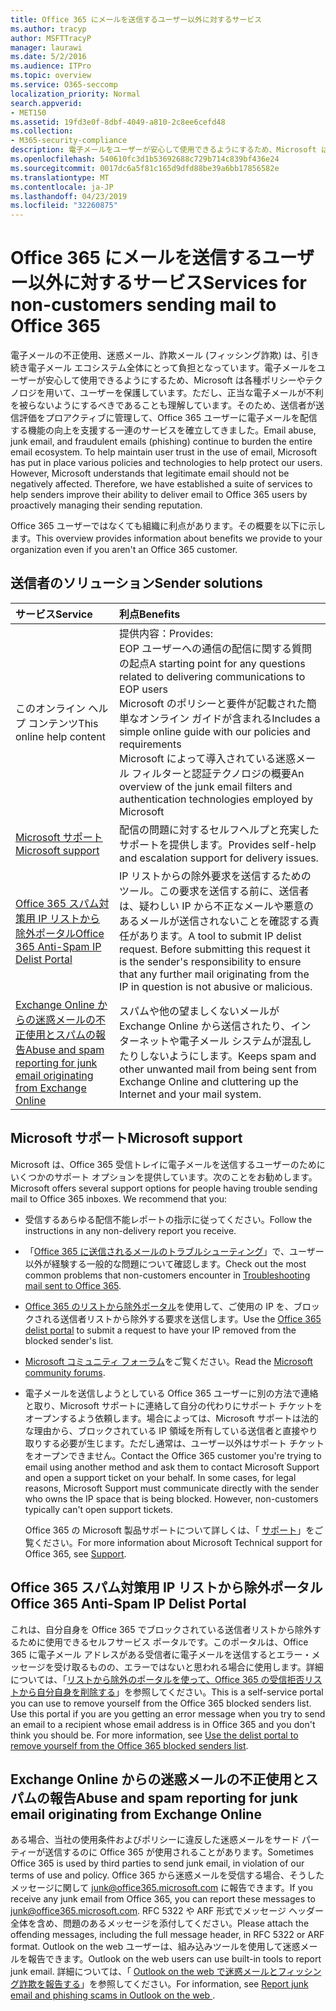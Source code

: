 ```yaml
---
title: Office 365 にメールを送信するユーザー以外に対するサービス
ms.author: tracyp
author: MSFTTracyP
manager: laurawi
ms.date: 5/2/2016
ms.audience: ITPro
ms.topic: overview
ms.service: O365-seccomp
localization_priority: Normal
search.appverid:
- MET150
ms.assetid: 19fd3e0f-8dbf-4049-a810-2c8ee6cefd48
ms.collection:
- M365-security-compliance
description: 電子メールをユーザーが安心して使用できるようにするため、Microsoft は各種ポリシーやテクノロジを用いて、ユーザーを保護しています。
ms.openlocfilehash: 540610fc3d1b53692688c729b714c839bf436e24
ms.sourcegitcommit: 0017dc6a5f81c165d9dfd88be39a6bb17856582e
ms.translationtype: MT
ms.contentlocale: ja-JP
ms.lasthandoff: 04/23/2019
ms.locfileid: "32260875"
---
```

# <a name="services-for-non-customers-sending-mail-to-office-365"></a><span data-ttu-id="38994-103">Office 365 にメールを送信するユーザー以外に対するサービス</span><span class="sxs-lookup"><span data-stu-id="38994-103">Services for non-customers sending mail to Office 365</span></span>
  
<span data-ttu-id="38994-p101">電子メールの不正使用、迷惑メール、詐欺メール (フィッシング詐欺) は、引き続き電子メール エコシステム全体にとって負担となっています。電子メールをユーザーが安心して使用できるようにするため、Microsoft は各種ポリシーやテクノロジを用いて、ユーザーを保護しています。ただし、正当な電子メールが不利を被らないようにするべきであることも理解しています。そのため、送信者が送信評価をプロアクティブに管理して、Office 365 ユーザーに電子メールを配信する機能の向上を支援する一連のサービスを確立してきました。</span><span class="sxs-lookup"><span data-stu-id="38994-p101">Email abuse, junk email, and fraudulent emails (phishing) continue to burden the entire email ecosystem. To help maintain user trust in the use of email, Microsoft has put in place various policies and technologies to help protect our users. However, Microsoft understands that legitimate email should not be negatively affected. Therefore, we have established a suite of services to help senders improve their ability to deliver email to Office 365 users by proactively managing their sending reputation.</span></span>
  
<span data-ttu-id="38994-108">Office 365 ユーザーではなくても組織に利点があります。その概要を以下に示します。</span><span class="sxs-lookup"><span data-stu-id="38994-108">This overview provides information about benefits we provide to your organization even if you aren't an Office 365 customer.</span></span>
  
## <a name="sender-solutions"></a><span data-ttu-id="38994-109">送信者のソリューション</span><span class="sxs-lookup"><span data-stu-id="38994-109">Sender solutions</span></span>
<span data-ttu-id="38994-110"><a name="sectionSection0"> </a></span><span class="sxs-lookup"><span data-stu-id="38994-110"></span></span>

|<span data-ttu-id="38994-111">**サービス**</span><span class="sxs-lookup"><span data-stu-id="38994-111">**Service**</span></span>|<span data-ttu-id="38994-112">**利点**</span><span class="sxs-lookup"><span data-stu-id="38994-112">**Benefits**</span></span>|
|:-----|:-----|
|<span data-ttu-id="38994-113">このオンライン ヘルプ コンテンツ</span><span class="sxs-lookup"><span data-stu-id="38994-113">This online help content</span></span>  <br/> | <span data-ttu-id="38994-114">提供内容：</span><span class="sxs-lookup"><span data-stu-id="38994-114">Provides:</span></span>  <br/>  <span data-ttu-id="38994-115">EOP ユーザーへの通信の配信に関する質問の起点</span><span class="sxs-lookup"><span data-stu-id="38994-115">A starting point for any questions related to delivering communications to EOP users</span></span>  <br/>  <span data-ttu-id="38994-116">Microsoft のポリシーと要件が記載された簡単なオンライン ガイドが含まれる</span><span class="sxs-lookup"><span data-stu-id="38994-116">Includes a simple online guide with our policies and requirements</span></span>  <br/>  <span data-ttu-id="38994-117">Microsoft によって導入されている迷惑メール フィルターと認証テクノロジの概要</span><span class="sxs-lookup"><span data-stu-id="38994-117">An overview of the junk email filters and authentication technologies employed by Microsoft</span></span>  <br/> |
|[<span data-ttu-id="38994-118">Microsoft サポート</span><span class="sxs-lookup"><span data-stu-id="38994-118">Microsoft support</span></span>](services-for-non-customers.md#AboutSupport) <br/> |<span data-ttu-id="38994-119">配信の問題に対するセルフヘルプと充実したサポートを提供します。</span><span class="sxs-lookup"><span data-stu-id="38994-119">Provides self-help and escalation support for delivery issues.</span></span>  <br/> |
|[<span data-ttu-id="38994-120">Office 365 スパム対策用 IP リストから除外ポータル</span><span class="sxs-lookup"><span data-stu-id="38994-120">Office 365 Anti-Spam IP Delist Portal</span></span>](services-for-non-customers.md#DelistPortal) <br/> |<span data-ttu-id="38994-p102">IP リストからの除外要求を送信するためのツール。この要求を送信する前に、送信者は、疑わしい IP から不正なメールや悪意のあるメールが送信されないことを確認する責任があります。</span><span class="sxs-lookup"><span data-stu-id="38994-p102">A tool to submit IP delist request. Before submitting this request it is the sender's responsibility to ensure that any further mail originating from the IP in question is not abusive or malicious.</span></span>  <br/> |
|[<span data-ttu-id="38994-123">Exchange Online からの迷惑メールの不正使用とスパムの報告</span><span class="sxs-lookup"><span data-stu-id="38994-123">Abuse and spam reporting for junk email originating from Exchange Online</span></span>](services-for-non-customers.md#ReportOurJunk) <br/> |<span data-ttu-id="38994-124">スパムや他の望ましくないメールが Exchange Online から送信されたり、インターネットや電子メール システムが混乱したりしないようにします。</span><span class="sxs-lookup"><span data-stu-id="38994-124">Keeps spam and other unwanted mail from being sent from Exchange Online and cluttering up the Internet and your mail system.</span></span>  <br/> |
   
## <a name="microsoft-support"></a><span data-ttu-id="38994-125">Microsoft サポート</span><span class="sxs-lookup"><span data-stu-id="38994-125">Microsoft support</span></span>
<span data-ttu-id="38994-126"><a name="AboutSupport"> </a></span><span class="sxs-lookup"><span data-stu-id="38994-126"></span></span>

<span data-ttu-id="38994-p103">Microsoft は、Office 365 受信トレイに電子メールを送信するユーザーのためにいくつかのサポート オプションを提供しています。次のことをお勧めします。</span><span class="sxs-lookup"><span data-stu-id="38994-p103">Microsoft offers several support options for people having trouble sending mail to Office 365 inboxes. We recommend that you:</span></span>
  
- <span data-ttu-id="38994-129">受信するあらゆる配信不能レポートの指示に従ってください。</span><span class="sxs-lookup"><span data-stu-id="38994-129">Follow the instructions in any non-delivery report you receive.</span></span>
    
- <span data-ttu-id="38994-130">「[Office 365 に送信されるメールのトラブルシューティング](troubleshooting-mail-sent-to-office-365.md)」で、ユーザー以外が経験する一般的な問題について確認します。</span><span class="sxs-lookup"><span data-stu-id="38994-130">Check out the most common problems that non-customers encounter in [Troubleshooting mail sent to Office 365](troubleshooting-mail-sent-to-office-365.md).</span></span>
    
- <span data-ttu-id="38994-131">[Office 365 のリストから除外ポータル](https://sender.office.com)を使用して、ご使用の IP を、ブロックされる送信者リストから除外する要求を送信します。</span><span class="sxs-lookup"><span data-stu-id="38994-131">Use the [Office 365 delist portal](https://sender.office.com) to submit a request to have your IP removed from the blocked sender's list.</span></span> 
    
- <span data-ttu-id="38994-132">[Microsoft コミュニティ フォーラム](https://community.office365.com/en-us/f/)をご覧ください。</span><span class="sxs-lookup"><span data-stu-id="38994-132">Read the [Microsoft community forums](https://community.office365.com/en-us/f/).</span></span>
    
- <span data-ttu-id="38994-p104">電子メールを送信しようとしている Office 365 ユーザーに別の方法で連絡と取り、Microsoft サポートに連絡して自分の代わりにサポート チケットをオープンするよう依頼します。場合によっては、Microsoft サポートは法的な理由から、ブロックされている IP 領域を所有している送信者と直接やり取りする必要が生じます。ただし通常は、ユーザー以外はサポート チケットをオープンできません。</span><span class="sxs-lookup"><span data-stu-id="38994-p104">Contact the Office 365 customer you're trying to email using another method and ask them to contact Microsoft Support and open a support ticket on your behalf. In some cases, for legal reasons, Microsoft Support must communicate directly with the sender who owns the IP space that is being blocked. However, non-customers typically can't open support tickets.</span></span>
    
     <span data-ttu-id="38994-136">Office 365 の Microsoft 製品サポートについて詳しくは、「 [サポート](https://technet.microsoft.com/library/office-365-support.aspx)」をご覧ください。</span><span class="sxs-lookup"><span data-stu-id="38994-136">For more information about Microsoft Technical support for Office 365, see [Support](https://technet.microsoft.com/library/office-365-support.aspx).</span></span>
    
## <a name="office-365-anti-spam-ip-delist-portal"></a><span data-ttu-id="38994-137">Office 365 スパム対策用 IP リストから除外ポータル</span><span class="sxs-lookup"><span data-stu-id="38994-137">Office 365 Anti-Spam IP Delist Portal</span></span>
<span data-ttu-id="38994-138"><a name="DelistPortal"> </a></span><span class="sxs-lookup"><span data-stu-id="38994-138"></span></span>

<span data-ttu-id="38994-p105">これは、自分自身を Office 365 でブロックされている送信者リストから除外するために使用できるセルフサービス ポータルです。このポータルは、Office 365 に電子メール アドレスがある受信者に電子メールを送信するとエラー・メッセージを受け取るものの、エラーではないと思われる場合に使用します。詳細については、「[リストから除外のポータルを使って、Office 365 の受信拒否リストから自分自身を削除する](use-the-delist-portal-to-remove-yourself-from-the-office-365-blocked-senders-lis.md)」を参照してください。</span><span class="sxs-lookup"><span data-stu-id="38994-p105">This is a self-service portal you can use to remove yourself from the Office 365 blocked senders list. Use this portal if you are you getting an error message when you try to send an email to a recipient whose email address is in Office 365 and you don't think you should be. For more information, see [Use the delist portal to remove yourself from the Office 365 blocked senders list](use-the-delist-portal-to-remove-yourself-from-the-office-365-blocked-senders-lis.md).</span></span>
  
## <a name="abuse-and-spam-reporting-for-junk-email-originating-from-exchange-online"></a><span data-ttu-id="38994-142">Exchange Online からの迷惑メールの不正使用とスパムの報告</span><span class="sxs-lookup"><span data-stu-id="38994-142">Abuse and spam reporting for junk email originating from Exchange Online</span></span>
<span data-ttu-id="38994-143"><a name="ReportOurJunk"> </a></span><span class="sxs-lookup"><span data-stu-id="38994-143"></span></span>

<span data-ttu-id="38994-144">ある場合、当社の使用条件およびポリシーに違反した迷惑メールをサード パーティーが送信するのに Office 365 が使用されることがあります。</span><span class="sxs-lookup"><span data-stu-id="38994-144">Sometimes Office 365 is used by third parties to send junk email, in violation of our terms of use and policy.</span></span> <span data-ttu-id="38994-145">Office 365 から迷惑メールを受信する場合、そうしたメッセージに関して [junk@office365.microsoft.com](mailto:junk@office365.microsoft.com) に報告できます。</span><span class="sxs-lookup"><span data-stu-id="38994-145">If you receive any junk email from Office 365, you can report these messages to [junk@office365.microsoft.com](mailto:junk@office365.microsoft.com).</span></span> <span data-ttu-id="38994-146">RFC 5322 や ARF 形式でメッセージ ヘッダー全体を含め、問題のあるメッセージを添付してください。</span><span class="sxs-lookup"><span data-stu-id="38994-146">Please attach the offending messages, including the full message header, in RFC 5322 or ARF format.</span></span> <span data-ttu-id="38994-147">Outlook on the web ユーザーは、組み込みツールを使用して迷惑メールを報告できます。</span><span class="sxs-lookup"><span data-stu-id="38994-147">Outlook on the web users can use built-in tools to report junk email.</span></span> <span data-ttu-id="38994-148">詳細については、「 [Outlook on the web で迷惑メールとフィッシング詐欺を報告する](report-junk-email-and-phishing-scams-in-outlook-on-the-web-eop.md)」を参照してください。</span><span class="sxs-lookup"><span data-stu-id="38994-148">For information, see [Report junk email and phishing scams in Outlook on the web ](report-junk-email-and-phishing-scams-in-outlook-on-the-web-eop.md).</span></span>
  

